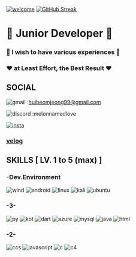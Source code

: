 [![welcome](https://capsule-render.vercel.app/api?type=venom&height=300&color=0072BB&text=Hi&reversal=false&textBg=false&fontColor=ffffff&fontSize=70&animation=fadeIn&stroke=ffffff&desc=melon&descSize=20)](https://capsule-render.vercel.app/)
[![GitHub Streak](https://streak-stats.demolab.com?user=melonNamedLove&theme=python-dark&border_radius=25&card_width=800&fire=EB5454)](https://git.io/streak-stats)


# 🍈 Junior Developer 🍈


### 🤝 I wish to have various experiences 🤝

### ❤️ at Least Effort, the Best Result ❤️


## SOCIAL

![gmail](https://img.shields.io/badge/Gmail-D14836?style=for-the-badge&logo=gmail&logoColor=white) :huibeomjeong99@gmail.com

![discord](https://img.shields.io/badge/Discord-7289DA?style=for-the-badge&logo=discord&logoColor=white) :melonnamedlove

[![insta](https://img.shields.io/badge/Instagram-E4405F?style=for-the-badge&logo=instagram&logoColor=white)](https://www.instagram.com/hyeonn_null/)

### [velog](https://velog.io/@melon_0/posts)



## SKILLS [ LV. 1 to 5 (max) ]


### -Dev.Environment


![wind](	https://img.shields.io/badge/Windows-0078D6?style=for-the-badge&logo=windows&logoColor=white)
![android](https://img.shields.io/badge/Android-3DDC84?style=for-the-badge&logo=android&logoColor=white)
![linux](https://img.shields.io/badge/Linux-FCC624?style=for-the-badge&logo=linux&logoColor=black)
![kali](https://img.shields.io/badge/Kali_Linux-557C94?style=for-the-badge&logo=kali-linux&logoColor=white)
![ubuntu](https://img.shields.io/badge/Ubuntu-E95420?style=for-the-badge&logo=ubuntu&logoColor=white)


### -3-


![py](https://img.shields.io/badge/Python-14354C?style=for-the-badge&logo=python&logoColor=white)
![kot](https://img.shields.io/badge/Kotlin-0095D5?&style=for-the-badge&logo=kotlin&logoColor=white)
![dart](https://img.shields.io/badge/Dart-0175C2?style=for-the-badge&logo=dart&logoColor=white)
![azure](https://img.shields.io/badge/Microsoft_Azure-0089D6?style=for-the-badge&logo=microsoft-azure&logoColor=white)
![mysql](https://img.shields.io/badge/MySQL-005C84?style=for-the-badge&logo=mysql&logoColor=white)
![java](	https://img.shields.io/badge/Java-ED8B00?style=for-the-badge&logo=openjdk&logoColor=white)
![html](https://img.shields.io/badge/HTML5-E34F26?style=for-the-badge&logo=html5&logoColor=white)


### -2-


![ccs](https://img.shields.io/badge/CSS3-1572B6?style=for-the-badge&logo=css3&logoColor=white)
![javascript](https://img.shields.io/badge/JavaScript-F7DF1E?style=for-the-badge&logo=JavaScript&logoColor=white)
![c](https://img.shields.io/badge/C-00599C?style=for-the-badge&logo=c&logoColor=white)
![c4](https://img.shields.io/badge/C%23-239120?style=for-the-badge&logo=c-sharp&logoColor=white)
<!--
**melonNamedLove/melonNamedLove** is a ✨ _special_ ✨ repository because its `README.md` (this file) appears on your GitHub profile.

Here are some ideas to get you started:

- 🔭 I’m currently working on ...
- 🌱 I’m currently learning ...
- 👯 I’m looking to collaborate on ...
- 🤔 I’m looking for help with ...
- 💬 Ask me about ...
- 📫 How to reach me: ...
- 😄 Pronouns: ...
- ⚡ Fun fact: ...
-->
